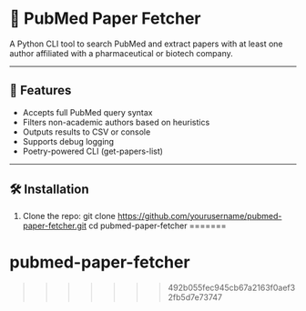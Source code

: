 # 📄 PubMed Paper Fetcher

A Python CLI tool to search PubMed and extract papers with at least one author affiliated with a pharmaceutical or biotech company.

---

## 🚀 Features

- Accepts full PubMed query syntax
- Filters non-academic authors based on heuristics
- Outputs results to CSV or console
- Supports debug logging
- Poetry-powered CLI (get-papers-list)

---

## 🛠 Installation

1. Clone the repo:
git clone https://github.com/yourusername/pubmed-paper-fetcher.git
cd pubmed-paper-fetcher
=======
# pubmed-paper-fetcher
>>>>>>> 492b055fec945cb67a2163f0aef32fb5d7e73747